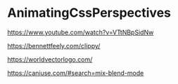 # AnimatingCssPerspectives

https://www.youtube.com/watch?v=VTtNBpSidNw

https://bennettfeely.com/clippy/

https://worldvectorlogo.com/

https://caniuse.com/#search=mix-blend-mode